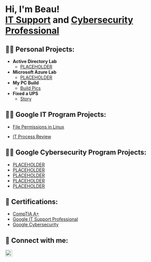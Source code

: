 <h1>Hi, I'm Beau! <br/><a href="https://github.com/mbreed79">IT Support</a> and  <a href="https://www.linkedin.com/in/mbreed79/">Cybersecurity Professional</a>

<h2>👨‍💻 Personal Projects:</h2>

- <b>Active Directory Lab</b>
  - [PLACEHOLDER](https://www.example.com)
- <b>Microsoft Azure Lab</b>
  - [PLACEHOLDER](https://www.example.com)
- <b>My PC Build</b>
  - [Build Pics](https://github.com/mbreed79/PC-Build/blob/main/PC_Build_README.md)
- <b>Fixed a UPS</b>
  - [Story](https://github.com/mbreed79/UPS-FIX/blob/main/README.md)
    

<h2>👨‍💻 Google IT Program Projects:</h2>
    
- [File Permissions in Linux](https://github.com/mbreed79/linux_permissions/blob/main/File%20permissions%20in%20Linux.pdf)

- [IT Process Review](https://github.com/mbreed79/Process_review/blob/main/Company_IT_Review_Project.pdf) 

  

<h2>👨‍💻 Google Cybersecurity Program Projects:</h2>
   
- [PLACEHOLDER](https://www.example.com)
- [PLACEHOLDER](https://www.example.com)
- [PLACEHOLDER](https://www.example.com)
- [PLACEHOLDER](https://www.example.com)
- [PLACEHOLDER](https://www.example.com)

<h2>📜 Certifications:</h2>

- [CompTIA A+](https://www.credly.com/badges/4ab4a166-32c8-4145-a87a-8412af885504)
- [Google IT Support Professional](https://www.credly.com/badges/72fc6f61-4b49-4e28-8b40-c8dadf77588a)
- [Google Cybersecurity](https://www.credly.com/earner/earned/badge/d8101bed-bfaf-4112-99c7-f0ba00718ca2)
  
<h2> 🤳 Connect with me:</h2>


[<img align="left" alt="JoshMadakor | LinkedIn" width="22px" src="https://cdn.jsdelivr.net/npm/simple-icons@v3/icons/linkedin.svg" />][linkedin]



[linkedin]: https://linkedin.com/in/mbreed79

<!--
**joshmadakor1/joshmadakor1** is a ✨ _special_ ✨ repository because its `README.md` (this file) appears on your GitHub profile.

Here are some ideas to get you started:

- 🔭 I’m currently working on ...
- 🌱 I’m currently learning ...
- 👯 I’m looking to collaborate on ...
- 🤔 I’m looking for help with ...
- 💬 Ask me about ...
- 📫 How to reach me: ...
- 😄 Pronouns: ...
- ⚡ Fun fact: ...
-->
